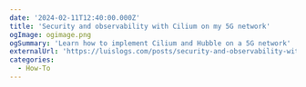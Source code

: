 ```yaml
---
date: '2024-02-11T12:40:00.000Z'
title: 'Security and observability with Cilium on my 5G network'
ogImage: ogimage.png
ogSummary: 'Learn how to implement Cilium and Hubble on a 5G network'
externalUrl: 'https://luislogs.com/posts/security-and-observability-with-cilium-on-my-5g-network/'
categories:
  - How-To
---
```

